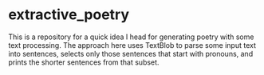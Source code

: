 # extractive_poetry
This is a repository for a quick idea I head for generating poetry with some text processing. The approach here uses TextBlob to parse some input text into sentences, selects only those sentences that start with pronouns, and prints the shorter sentences from that subset.
